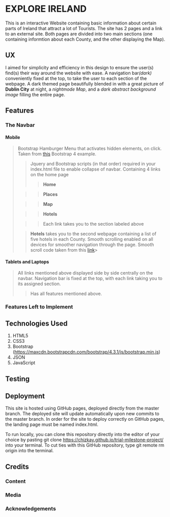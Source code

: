 # EXPLORE IRELAND

This is an interactive Website containing basic information about certain parts of Ireland that attract a lot of Tourists. The site has 2 pages and a link to an external site. Both pages are divided into two main sections (one containing informtion about each County, and the other displaying the Map).

## UX

I aimed for simplicity and efficiency in this design to ensure the user(s) find(s) their way around the website with ease. A navigation bar<em>(dark)</em> conveniently fixed at the top, to take the user to each section of the webpage. A dark themed page beautifully blended in with a great picture of **Dublin City** at night, a _nightmode Map_, and a _dark abstract background image_ filling the entire page.


## Features

### The Navbar
#### Mobile
> Bootstrap Hamburger Menu that activates hidden elements, on click. Taken from [this](https://www.w3schools.com/bootstrap4/bootstrap_navbar.as) Bootstrap 4 example.
>>Jquery and Bootstrap scripts (in that order) required in your index.html file to enable collapse of navbar.
>Containing 4 links on the home page
>>>**Home**
>
>>>**Places** 
>
>>>**Map** 
>
>>>**Hotels**
>
>>>Each link takes you to the section labeled above
>
>>**Hotels** takes you to the second webpage containing a list of five hotels in each County.
>Smooth scrolling enabled on all devices for smoother navigation through the page.
>>Smooth scroll code taken from this [link](https://codepen.io/bradtraversy/pen/xBdyzr)>

#### Tablets and Laptops
>All links mentioned above displayed side by side centrally on the navbar. Navigation bar is fixed at the top, with each link taking you to its assigned section. 
>
>> Has all features mentioned above.



### Features Left to Implement


## Technologies Used

1. HTML5
2. CSS3
3. Bootstrap (https://maxcdn.bootstrapcdn.com/bootstrap/4.3.1/js/bootstrap.min.js)
4. JSON
5. JavaScript

## Testing


## Deployment

This site is hosted using GitHub pages, deployed directly from the master branch. The deployed site will update automatically upon new commits to the master branch. In order for the site to deploy correctly on GitHub pages, the landing page must be named index.html.

To run locally, you can clone this repository directly into the editor of your choice by pasting git clone https://chizkay.github.io/trial-milestone-project/ into your terminal. To cut ties with this GitHub repository, type git remote rm origin into the terminal.

## Credits

### Content

### Media

### Acknowledgements
